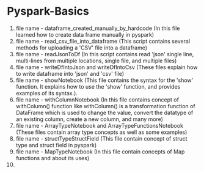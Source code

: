 # Pyspark-Basics

1) file name - dataframe_created_manually_by_hardcode (In this file learned how to create data frame manually in pyspark)
2) file name - read_csv_file_into_dataframe (This script contains several methods for uploading a 'CSV' file into a dataframe)
3) file name - readJsonToDf (In this script contains read 'json' single line, multi-lines from multiple locations, single file, and multiple files)  
4) file name - writeDfIntoJson and writeDfIntoCsv (These files explain how to write dataframe into 'json' and 'csv' file)
5) file name - showNotebook (This file contains the syntax for the 'show' function. It explains how to use the 'show' function, and provides examples of its syntax.).
6) file name - withColumnNotebook (In this file contains concept of withColumn() function like withColumn() is a transformation function of DataFrame which is used to change the value, convert the datatype of an existing column, create a new column, and many more)
7) file name - ArrayTypeNotebook and ArrayTypeFunctionsNotebook (These files contain array type concepts as well as some examples)
8) file name - structTypeStructField (This file contain concept of struct type and struct field in pyspark)
9) file name - MapTypeNotebook (In this file contain concepts of Map functions and about its uses)
10) 
